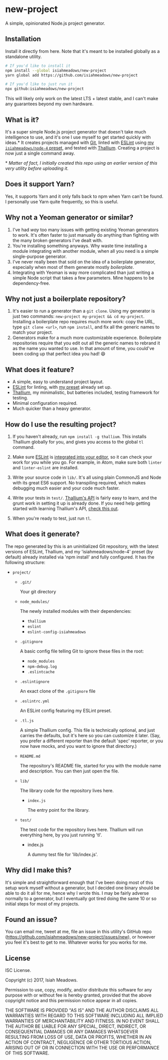 # new-project

A simple, opinionated Node.js project generator.

## Installation

Install it directly from here. Note that it's meant to be installed globally as a standalone utility.

```sh
# If you'd like to install it
npm install --global isiahmeadows/new-project
yarn global add https://github.com/isiahmeadows/new-project

# If you'd like to just run it
npx github:isiahmeadows/new-project
```

This will likely only work on the latest LTS + latest stable, and I can't make any guarantees beyond my own hardware.

## What is it?

It's a super simple Node.js project generator that doesn't take much intelligence to use, and it's one I use myself to get started quickly with ideas.\* It creates projects managed with [Git](https://git-scm.com), linted with [ESLint](https://eslint.org) using [my `isiahmeadows/node-4` preset](https://github.com/isiahmeadows/eslint-config-isiahmeadows), and tested with [Thallium](https://github.com/isiahmeadows/thallium). Creating a project is now just a single command away.

\* *Matter of fact, I initially created this repo using an earlier version of this very utility before uploading it.*

## Does it support Yarn?

Yes, it supports Yarn and it only falls back to npm when Yarn can't be found. I personally use Yarn quite frequently, so this is useful.

## Why not a Yeoman generator or similar?

1. I've had *way* too many issues with getting existing Yeoman generators to work. It's often faster to just manually do anything than fighting with the many broken generators I've dealt with.
2. You're installing something anyways. Why waste time installing a module integrating with another module, when all you need is a simple single-purpose generator.
3. I've never really been that sold on the idea of a boilerplate generator, especially when most of them generate mostly *boilerplate*.
4. Integrating with Yeoman is way more complicated than just writing a simple Node script that takes a few parameters. Mine happens to be dependency-free.

## Why not just a boilerplate repository?

1. It's easier to run a generator than a `git clone`. Using my generator is just two commands: `new-project my-project && cd my-project`. Installing a boilerplate repo requires much more work: copy the URL, type `git clone <url>`, run `npm install`, and fix all the generic names to match your project.
2. Generators make for a much more customizable experience. Boilerplate repositories require that you edit out all the generic names to rebrand it as the name you wanted to use. In that amount of time, you could've been coding up that perfect idea you had! :smile:

## What does it feature?

- A simple, easy to understand project layout.
- [ESLint](https://eslint.org) for linting, with [my preset](https://github.com/isiahmeadows/eslint-config-isiahmeadows) already set up.
- [Thallium](https://github.com/isiahmeadows/thallium), my minimalistic, but batteries included, testing framework for testing.
- Minimal configuration required.
- Much quicker than a heavy generator.

## How do I use the resulting project?

1. If you haven't already, run `npm install -g thallium`. This installs Thallium globally for you, and gives you access to the global `tl` command.

2. Make sure [ESLint](https://eslint.org) is [integrated into your editor](http://eslint.org/docs/user-guide/integrations#editors), so it can check your work for you while you go. For example, in Atom, make sure both `linter` and `linter-eslint` are installed.

3. Write your source code in `lib/`. It's all using plain CommonJS and Node with its great ES6 support. No transpiling required, which makes debugging much easier and your code much faster.

4. Write your tests in `test/`. [Thallium's API](https://github.com/isiahmeadows/thallium/blob/master/docs/api.md) is fairly easy to learn, and the grunt work in setting it up is already done. If you need help getting started with learning Thallium's API, [check this out](https://github.com/isiahmeadows/thallium/blob/master/docs/getting-started.md).

5. When you're ready to test, just run `tl`.

## What does it generate?

The repo generated by this is an uninitialized Git repository, with the latest versions of ESLint, Thallium, and my 'isiahmeadows/node-4' preset (by default) already installed via 'npm install' and fully configured. It has the following structure:

-   `project/`

    -   `.git/`

        Your git directory

    -   `node_modules/`

        The newly installed modules with their dependencies:

        - `thallium`
        - `eslint`
        - `eslint-config-isiahmeadows`

    -   `.gitignore`

        A basic config file telling Git to ignore these files in the root:

        - `node_modules`
        - `npm-debug.log`
        - `.eslintcache`

    -   `.eslintignore`

        An exact clone of the `.gitignore` file

    -   `.eslintrc.yml`

        An ESLint config featuring my ESLint preset.

    -   `.tl.js`

        A simple Thallium config. This file is technically optional, and just carries the defaults, but it's here so you can customize it later. (Say, you prefer a different reporter than the default 'spec' reporter, or you now have mocks, and you want to ignore that directory.)

    -   `README.md`

        The repository's README file, started for you with the module name and description. You can then just open the file.

    -   `lib/`

        The library code for the repository lives here.

        -   `index.js`

            The entry point for the library.

    -   `test/`

        The test code for the repository lives here. Thallium will run
        everything here, by you just running 'tl'.

        -   index.js

            A dummy test file for 'lib/index.js'.

## Why did I make this?

It's simple and straightforward enough that I've been doing most of this setup work myself without a generator, but I decided one binary should be able to do it all for me, hence why I wrote this. I may be fairly adverse normally to a generator, but I eventually got tired doing the same 10 or so initial steps for most of my projects.

## Found an issue?

You can email me, tweet at me, file an issue in this utility's GitHub repo (https://github.com/isiahmeadows/new-project/issues/new), or however you feel it's best to get to me. Whatever works for you works for me.

## License

ISC License.

Copyright (c) 2017, Isiah Meadows.

Permission to use, copy, modify, and/or distribute this software for any purpose with or without fee is hereby granted, provided that the above copyright notice and this permission notice appear in all copies.

THE SOFTWARE IS PROVIDED "AS IS" AND THE AUTHOR DISCLAIMS ALL WARRANTIES WITH REGARD TO THIS SOFTWARE INCLUDING ALL IMPLIED WARRANTIES OF MERCHANTABILITY AND FITNESS. IN NO EVENT SHALL THE AUTHOR BE LIABLE FOR ANY SPECIAL, DIRECT, INDIRECT, OR CONSEQUENTIAL DAMAGES OR ANY DAMAGES WHATSOEVER RESULTING FROM LOSS OF USE, DATA OR PROFITS, WHETHER IN AN ACTION OF CONTRACT, NEGLIGENCE OR OTHER TORTIOUS ACTION, ARISING OUT OF OR IN CONNECTION WITH THE USE OR PERFORMANCE OF THIS SOFTWARE.
